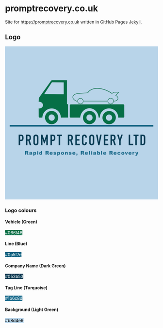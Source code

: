 # promptrecovery.co.uk

Site for <https://promptrecovery.co.uk> written in GitHub Pages [Jekyll](https://jekyllrb.com/).

## Logo

![Prompt Recovery Logo](./assets/images/promptrecovery-logo-3-1024x1024.png)

### Logo colours

#### Vehicle (Green)

<span style="background-color:#066f46; color:#fff">#066f46</span>

#### Line (Blue)

<span style="background-color:#0a5f7e; color:#fff">#0a5f7e</span>

#### Company Name (Dark Green)

<span style="background-color:#053b53; color:#fff">#053b53</span>

#### Tag Line (Turquoise)

<span style="background-color:#1b6c8d; color:#fff">#1b6c8d</span>

#### Background (Light Green)

<span style="background-color:#b8d4e9; color:#000">#b8d4e9</span>
